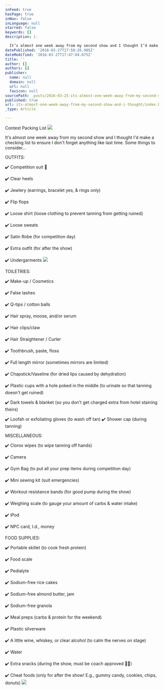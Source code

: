 ```yaml
---
inFeed: true
hasPage: true
inNav: false
inLanguage: null
starred: false
keywords: []
description: |-

  It’s almost one week away from my second show and I thought I’d make a checking list to ensure I don’t forget anything like last time.  Some things to consider…
datePublished: '2016-03-27T17:58:26.985Z'
dateModified: '2016-03-27T17:47:04.075Z'
title: ''
author: []
authors: []
publisher:
  name: null
  domain: null
  url: null
  favicon: null
sourcePath: _posts/2016-03-25-its-almost-one-week-away-from-my-second-show-and-i-thought.md
published: true
url: its-almost-one-week-away-from-my-second-show-and-i-thought/index.html
_type: Article

---
```

Contest Packing List
![](https://the-grid-user-content.s3-us-west-2.amazonaws.com/aa1fe5fd-656f-4d53-8e60-8fd1b8382071.jpg)

It's almost one week away from my second show and I thought I'd make a checking list to ensure I don't forget anything like last time. Some things to consider...

OUTFITS:

✔️ Competition suit 👙

✔️ Clear heels

✔️ Jewlery (earrings, bracelet yes, & rings only)

✔️ Flip flops

✔️ Loose shirt (loose clothing to prevent tanning from getting ruined)

✔️ Loose sweats

✔️ Satin Robe (for competition day)

✔️ Extra outfit (for after the show)

✔️ Undergarments
![](https://the-grid-user-content.s3-us-west-2.amazonaws.com/4be09dc8-107d-472f-bec6-1f62b17d52bf.jpg)

TOILETRIES: 

✔️ Make-up / Cosmetics

✔️ False lashes

✔️ Q-tips / cotton balls

✔️ Hair spray, moose, and/or serum

✔️ Hair clips/claw

✔️ Hair Straightener / Curler

✔️ Toothbrush, paste, floss

✔️ Full length mirror (sometimes mirrors are limited)

✔️ Chapstick/Vaseline (for dried lips caused by dehydration)

✔️ Plastic cups with a hole poked in the middle (to urinate so that tanning doesn't get ruined)

✔️ Dark towels & blanket (so you don't get charged extra from hotel staining theirs)

✔️ Loofah or exfoliating gloves (to wash off tan)
✔️ Shower cap (during tanning)

MISCELLANEOUS:

✔️ Clorox wipes (to wipe tanning off hands)

✔️ Camera

✔️ Gym Bag (to put all your prep items during competition day)

✔️ Mini sewing kit (suit emergencies)

✔️ Workout resistance bands (for good pump during the show)

✔️ Weighing scale (to gauge your amount of carbs & water intake)

✔️ iPod 

✔️ NPC card, I.d., money

FOOD SUPPLIES:

✔️ Portable skillet (to cook fresh protein)

✔️ Food scale

✔️ Pedialyte

✔️ Sodium-free rice cakes

✔️ Sodium-free almond butter, jam

✔️ Sodium-free granola

✔️ Meal preps (carbs & protein for the weekend)

✔️ Plastic silverware

✔️ A little wine, whiskey, or clear alcohol (to calm the nerves on stage)

✔️ Water

✔️ Extra snacks (during the show, must be coach approved 👍🏽)

✔️ Cheat foods (only for after the show! E.g., gummy candy, cookies, chips, donuts)
![](https://the-grid-user-content.s3-us-west-2.amazonaws.com/1d1444f1-a80e-4387-b5bf-d0c2341b71e5.jpg)